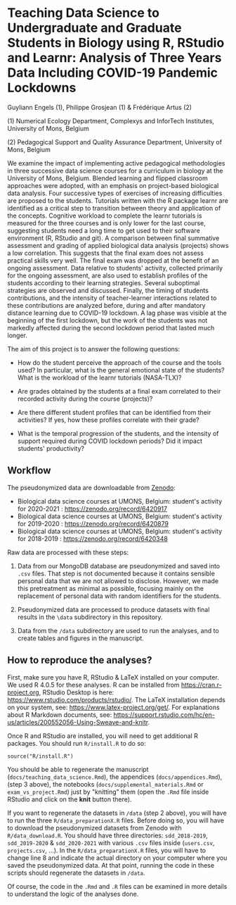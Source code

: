 # Teaching Data Science to Undergraduate and Graduate Students in Biology using R, RStudio and Learnr: Analysis of Three Years Data Including COVID-19 Pandemic Lockdowns

Guyliann Engels (1), Philippe Grosjean (1) & Frédérique Artus (2)

\(1\) Numerical Ecology Department, Complexys and InforTech Institutes, University of Mons, Belgium

\(2\) Pedagogical Support and Quality Assurance Department, University of Mons, Belgium

We examine the impact of implementing active pedagogical methodologies in three successive data science courses for a curriculum in biology at the University of Mons, Belgium. Blended learning and flipped classroom approaches were adopted, with an emphasis on project-based biological data analysis. Four successive types of exercises of increasing difficulties are proposed to the students. Tutorials written with the R package learnr are identified as a critical step to transition between theory and application of the concepts. Cognitive workload to complete the learnr tutorials is measured for the three courses and is only lower for the last course, suggesting students need a long time to get used to their software environment (R, RStudio and git). A comparison between final summative assessment and grading of applied biological data analysis (projects) shows a low correlation. This suggests that the final exam does not assess practical skills very well. The final exam was dropped at the benefit of an ongoing assessment. Data relative to students' activity, collected primarily for the ongoing assessment, are also used to establish profiles of the students according to their learning strategies. Several suboptimal strategies are observed and discussed. Finally, the timing of students contributions, and the intensity of teacher-learner interactions related to these contributions are analyzed before, during and after mandatory distance learning due to COVID-19 lockdown. A lag phase was visible at the beginning of the first lockdown, but the work of the students was not markedly affected during the second lockdown period that lasted much longer.

The aim of this project is to answer the following questions:

-   How do the student perceive the approach of the course and the tools used? In particular, what is the general emotional state of the students? What is the workload of the learnr tutorials (NASA-TLX)?

-   Are grades obtained by the students at a final exam correlated to their recorded activity during the course (projects)?

-   Are there different student profiles that can be identified from their activities? If yes, how these profiles correlate with their grade?

-   What is the temporal progression of the students, and the intensity of support required during COVID lockdown periods? Did it impact students' productivity?

## Workflow

The pseudonymized data are downloadable from [Zenodo](https://zenodo.org/):

-   Biological data science courses at UMONS, Belgium: student's activity for 2020-2021 : <https://zenodo.org/record/6420917>
-   Biological data science courses at UMONS, Belgium: student's activity for 2019-2020 : <https://zenodo.org/record/6420879>
-   Biological data science courses at UMONS, Belgium: student's activity for 2018-2019 : <https://zenodo.org/record/6420348>

Raw data are processed with these steps:

1.  Data from our MongoDB database are pseudonymized and saved into `.csv` files. That step is not documented because it contains sensible personal data that we are not allowed to disclose. However, we made this pretreatment as minimal as possible, focusing mainly on the replacement of personal data with random identifiers for the students.

2.  Pseudonymized data are processed to produce datasets with final results in the `\data` subdirectory in this repository.

3.  Data from the `/data` subdirectory are used to run the analyses, and to create tables and figures in the manuscript.

## How to reproduce the analyses?

First, make sure you have R, RStudio & LaTeX installed on your computer. We used R 4.0.5 for these analyses. R can be installed from <https://cran.r-project.org>, RStudio Desktop is here: <https://www.rstudio.com/products/rstudio/>. The LaTeX installation depends on your system, see: <https://www.latex-project.org/get/>. For explanations about R Markdown documents, see: <https://support.rstudio.com/hc/en-us/articles/200552056-Using-Sweave-and-knitr>.

Once R and RStudio are installed, you will need to get additional R packages. You should run `R/install.R` to do so:

    source("R/install.R")

You should be able to regenerate the manuscript (`docs/teaching_data_science.Rmd`), the appendices (`docs/appendices.Rmd`), (step 3 above), the notebooks (`docs/supplemental_materials.Rmd` or `exam_vs_project.Rmd`) just by "knitting" them (open the `.Rmd` file inside RStudio and click on the **knit** button there).

If you want to regenerate the datasets in `/data` (step 2 above), you will have to run the three `R/data_preparationX.R` files. Before doing so, you will have to download the pseudonymized datasets from Zenodo with `R/data_download.R`. You should have three directories: `sdd_2018-2019`, `sdd_2019-2020` & `sdd_2020-2021` with various `.csv` files inside (`users.csv`, `projects.csv`, ...). In the `R/data_preparationX.R` files, you will have to change line 8 and indicate the actual directory on your computer where you saved the pseudonymized data. At that point, running the code in these scripts should regenerate the datasets in `/data`.

Of course, the code in the `.Rmd` and `.R` files can be examined in more details to understand the logic of the analyses done.
